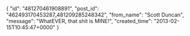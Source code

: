  {
   "id": "481270461908891",
   "post_id": "462493170453287_481209285248342",
   "from_name": "Scott Duncan",
   "message": "WhatEVER, that shit is MINE!",
   "created_time": "2013-02-15T10:45:47+0000"
 }
